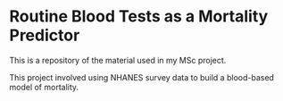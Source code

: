 # Routine Blood Tests as a Mortality Predictor

This is a repository of the material used in my MSc project.

This project involved using NHANES survey data to build a blood-based model of mortality.
